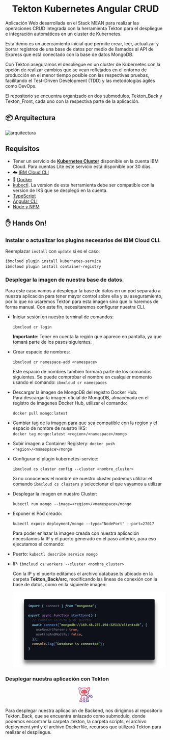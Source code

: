 # <h1 align=center> Tekton Kubernetes Angular CRUD

Aplicación Web desarrollada en el Stack MEAN para realizar las operaciones CRUD integrada con la herramienta Tekton para el despliegue e integración automáticos en un cluster de Kubernetes.

Esta demo es un acercamiento inicial que permite crear, leer, actualizar y borrar registros de una base de datos por medio de llamados al API de Express que está conectado con la base de datos MongoDB.

Con Tekton aseguramos el despliegue en un cluster de Kubernetes con la opción de realizar cambios que se vean reflejados en el entorno de producción en el menor tiempo posible con las respectivas pruebas, facilitando el Test-Driven Development (TDD) y las metodologías ágiles como DevOps.

El repositorio se encuentra organizado en dos submodulos, Tekton_Back y Tekton_Front, cada uno con la respectiva parte de la aplicación.

## :package: Arquitectura

![arquitectura](https://link)

## Requisitos

- Tener un servicio de **[Kubernetes Cluster]()** disponible en la cuenta IBM Cloud. Para cuentas Lite este servicio está disponible por 30 días.
- :cloud: [IBM Cloud CLI](https://cloud.ibm.com/docs/cli?topic=cloud-cli-getting-started&locale=en)
- :whale: [Docker](https://www.docker.com/products/docker-desktop)
- [kubectl](https://kubernetes.io/docs/tasks/tools/install-kubectl/). La version de esta herramienta debe ser compatible con la version de IKS que se desplegó en la cuenta.
- [TypeScript](https://www.typescriptlang.org/#download-links)
- [Angular CLI](https://cli.angular.io/)
- [Node y NPM](https://nodejs.org/en/)

## :hand: Hands On!

### Instalar o actualizar los plugins necesarios del IBM Cloud CLI.

Reemplazar `install` con `update` si es el caso:

```sh
ibmcloud plugin install kubernetes-service
ibmcloud plugin install container-registry
```

### Desplegar la imagen de nuestra base de datos.

Para este caso vamos a desplegar la base de datos en un pod separado a nuestra aplicación para tener mayor control sobre ella y su aseguramiento, por lo que no usaremos Tekton para esta imagen sino que lo haremos de forma manual. Con este fin, necesitaremos configurar nuestra CLI.

- Iniciar sesión en nuestro terminal de comandos:

  `ibmcloud cr login`

  **Importante**: Tener en cuenta la región que aparece en pantalla, ya que tomará parte de los pasos siguientes.

- Crear espacio de nombres:

  `ibmcloud cr namespace-add <namespace>`

  Este espacio de nombres tambien formará parte de los comandos siguientes. Se puede comprobar el nombre en cualquier momento usando el comando: `ibmcloud cr namespaces`

- Descargar la imagen de MongoDB del registro Docker Hub:<br/>
  Para descargar la imagen oficial de MongoDB, almacenada en el registro de imagenes Docker Hub, utilizar el comando:

  `docker pull mongo:latest`

- Cambiar tag de la imagen para que sea compatible con la region y el espacio de nombre de nuestro IKS:<br/>
  `docker tag mongo:latest <region>/<namespace>/mongo`

- Subir imagen a Container Registery:
  `docker push <region>/<namespace>/mongo`
- Configurar el plugin kubernetes-service:

  `ibmcloud cs cluster config --cluster <nombre_cluster>`

  Si no conocemos el nombre de nuestro cluster podemos utilizar el comando `ibmcloud cs clusters` y seleccionar el que vayamos a utilizar

- Desplegar la imagen en nuestro Cluster:

  `kubectl run mongo --image=<region>/<namespace>/mongo`

- Exponer el Pod creado:

  `kubectl expose deployment/mongo --type="NodePort" --port=27017`

  Para poder enlazar la imagen creada con nuestra aplicación necesitamos la IP y el puerto generado en el paso anterior, para eso ejecutamos el comando:

- Puerto: `kubectl describe service mongo`

- IP: `ibmcloud cs workers --cluster <nombre_cluster>`

  Con la IP y el puerto editamos el archivo database.ts ubicado en la carpeta **Tekton_Back/src**, modificando las lineas de conexión con la base de datos, como en la siguiente imagen:

  ![base de datos](.github/base_de_datos.png)

### Desplegar nuestra aplicación con Tekton

<p align=center><img src=".github/tekton-pipelines.png" style="width: 48px; height: 48px;">

Para desplegar nuestra aplicación de Backend, nos dirigimos al repositorio Tekton_Back, que se encuentra enlazado como submodulo, donde podemos encontrar la carpeta .tekton, la carpeta scripts, el archivo deployment.yml y el archivo Dockerfile, recursos que utilizará Tekton para realizar el despliegue.
